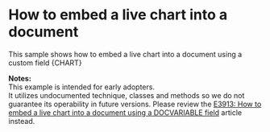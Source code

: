 # How to embed a live chart into a document


<p>This sample shows how to embed a live chart into a document using a custom field {CHART}</p><p><strong>Notes:<br />
</strong>This example is intended for early adopters. <br />
It utilizes undocumented technique, classes and methods so we do not guarantee its operability in future versions. Please review the <a href="https://www.devexpress.com/Support/Center/p/E3913">E3913: How to embed a live chart into a document using a DOCVARIABLE field</a> article instead.</p>

<br/>


